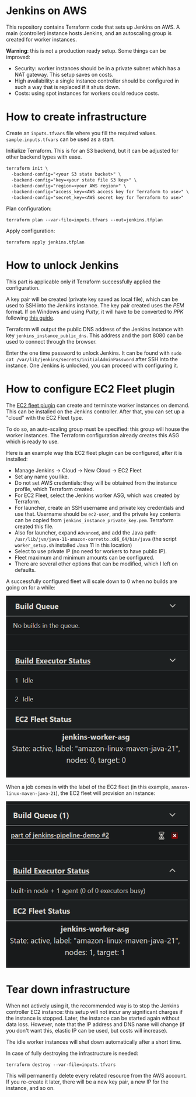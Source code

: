 # Jenkins on AWS

This repository contains Terraform code that sets up Jenkins on AWS. A main (controller) instance hosts Jenkins, 
and an autoscaling group is created for worker instances.

**Warning**: this is not a production ready setup. Some things can be improved:

 - Security: worker instances should be in a private subnet which has a NAT gateway. This setup saves on costs. 
 - High availability: a single instance controller should be configured in such a way that is replaced if it shuts down.
 - Costs: using spot instances for workers could reduce costs.

# How to create infrastructure

Create an `inputs.tfvars` file where you fill the required values. `sample.inputs.tfvars` can be used as a start.

Initialize Terraform. This is for an S3 backend, but it can be adjusted for other backend types with ease.

```
terraform init \
  -backend-config="<your S3 state bucket>" \
  -backend-config="key=<your state file S3 key>" \
  -backend-config="region=<your AWS region>" \
  -backend-config="access_key=<AWS access key for Terraform to use>" \
  -backend-config="secret_key=<AWS secret key for Terraform to use>"
```

Plan configuration:

```
terraform plan --var-file=inputs.tfvars --out=jenkins.tfplan
```

Apply configuration:

```
terraform apply jenkins.tfplan
```

# How to unlock Jenkins

This part is applicable only if Terraform successfully applied the configuration.

A key pair will be created (private key saved as local file), which can be used to SSH into the Jenkins
instance. The key pair created uses the *PEM* format. If on Windows and using *Putty*, it will have to
be converted to *PPK* following [this guide](https://docs.aws.amazon.com/AWSEC2/latest/UserGuide/putty.html).

Terraform will output the public DNS address of the Jenkins instance with key `jenkins_instance_public_dns`.
This address and the port 8080 can be used to connect through the browser.

Enter the one time password to unlock Jenkins. It can be found with
`sudo cat /var/lib/jenkins/secrets/initialAdminPassword` after SSH into the instance. One Jenkins is unlocked, 
you can proceed with configuring it.

# How to configure EC2 Fleet plugin

The [EC2 fleet plugin](https://plugins.jenkins.io/ec2-fleet/) can create and terminate worker instances on demand. This 
can be installed on the Jenkins controller. After that, you can set up a "cloud" with the EC2 Fleet type.

To do so, an auto-scaling group must be specified: this group will house the worker instances. The Terraform configuration 
already creates this ASG which is ready to use.

Here is an example way this EC2 fleet plugin can be configured, after it is installed:

- Manage Jenkins -> Cloud -> New Cloud -> EC2 Fleet
- Set any name you like.
- Do not set AWS credentials: they will be obtained from the instance profile, which Terraform created.
- For EC2 Fleet, select the Jenkins worker ASG, which was created by Terraform.
- For launcher, create an SSH username and private key credentials and use that. Username should be `ec2-user`, and 
the private key contents can be copied from `jenkins_instance_private_key.pem`. Terraform created this file.
- Also for launcher, expand `Advanced`, and add the Java path: `/usr/lib/jvm/java-11-amazon-corretto.x86_64/bin/java` (the 
script `worker_setup.sh` installed Java 11 in this location)
- Select to use private IP (no need for workers to have public IP).
- Fleet maximum and minimum amounts can be configured.
- There are several other options that can be modified, which I left on defaults.

A successfully configured fleet will scale down to 0 when no builds are going on for a while:

![scaled down fleet](/img/ec2_fleet_empty.png)

When a job comes in with the label of the EC2 fleet (in this example, `amazon-linux-maven-java-21`), the EC2 
fleet will provision an instance:

![scaled_up_fleet](/img/ec2_fleet_used.png)

# Tear down infrastructure

When not actively using it, the recommended way is to stop the Jenkins controller EC2 instance: this setup will not incur 
any significant charges if the instance is stopped. Later, the instance can be started again without data loss. 
However, note that the IP address and DNS name will change (if you don't want this, elastic IP can be used, but costs 
will increase).

The idle worker instances will shut down automatically after a short time.

In case of fully destroying the infrastructure is needed:

```
terraform destroy --var-file=inputs.tfvars
```

This will permanently delete every related resource from the AWS account. If you re-create it later, there will 
be a new key pair, a new IP for the instance, and so on.